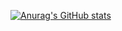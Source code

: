 [![Anurag's GitHub stats](https://github-readme-stats.vercel.app/api?username=uxdxdev&count_private=true)](https://github.com/anuraghazra/github-readme-stats)
